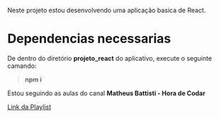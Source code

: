 Neste projeto estou desenvolvendo uma aplicação basica de React.

# Dependencias necessarias

De dentro do diretório **projeto_react** do aplicativo, execute o seguinte camando:

>**npm i**

Estou seguindo as aulas do canal **Matheus Battisti - Hora de Codar**

[Link da Playlist](https://www.youtube.com/watch?v=FXqX7oof0I4&list=PLnDvRpP8BneyVA0SZ2okm-QBojomniQVO&ab_channel=MatheusBattisti-HoradeCodar)